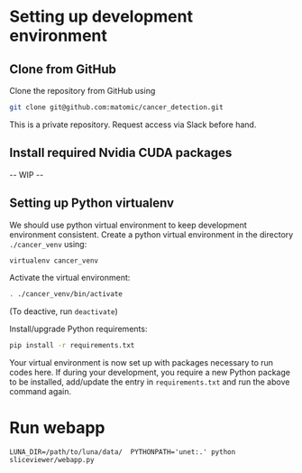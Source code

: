 # Setting up development environment
## Clone from GitHub
Clone the repository from GitHub using
```sh
git clone git@github.com:matomic/cancer_detection.git
```
This is a private repository.
Request access via Slack before hand.

## Install required Nvidia CUDA packages
-- WIP --

## Setting up Python virtualenv
We should use python virtual environment to keep development environment consistent.
Create a python virtual environment in the directory `./cancer_venv` using:
```sh
virtualenv cancer_venv
```
Activate the virtual environment:
```sh
. ./cancer_venv/bin/activate
```
(To deactive, run `deactivate`)

Install/upgrade Python requirements:
```sh
pip install -r requirements.txt
```
Your virtual environment is now set up with packages necessary to run codes here.
If during your development, you require a new Python package to be installed,
add/update the entry in `requirements.txt` and run the above command again.

# Run webapp
```shell
LUNA_DIR=/path/to/luna/data/  PYTHONPATH='unet:.' python sliceviewer/webapp.py
```
